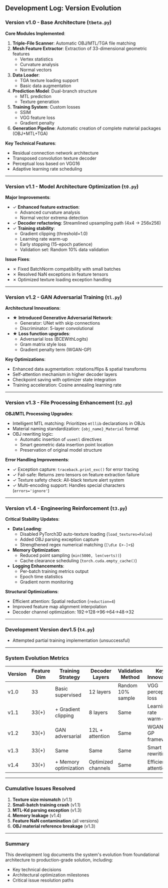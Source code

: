 ## Development Log: Version Evolution

### Version v1.0 - Base Architecture (`tbeta.py`)
**Core Modules Implemented**:  
1. **Triple-File Scanner**: Automatic OBJ/MTL/TGA file matching  
2. **Mesh Feature Extractor**: Extraction of 33-dimensional geometric features  
   - Vertex statistics  
   - Curvature analysis  
   - Normal vectors  
3. **Data Loader**:  
   - TGA texture loading support  
   - Basic data augmentation  
4. **Prediction Model**: Dual-branch structure  
   - MTL prediction  
   - Texture generation  
5. **Training System**: Custom losses  
   - SSIM  
   - VGG feature loss  
   - Gradient penalty  
6. **Generation Pipeline**: Automatic creation of complete material packages (OBJ+MTL+TGA)  

**Key Technical Features**:  
- Residual connection network architecture  
- Transposed convolution texture decoder  
- Perceptual loss based on VGG16  
- Adaptive learning rate scheduling  

---

### Version v1.1 - Model Architecture Optimization (`t0.py`)
**Major Improvements**:  
- ✓ **Enhanced feature extraction**:  
  - Advanced curvature analysis  
  - Normal vector extrema detection  
- ✓ **Decoder refactoring**: Streamlined upsampling path (4x4 → 256x256)  
- ✓ **Training stability**:  
  - Gradient clipping (threshold=1.0)  
  - Learning rate warm-up  
  - Early stopping (15-epoch patience)  
  - Validation set: Random 10% data validation  

**Issue Fixes**:  
- ✗ Fixed BatchNorm compatibility with small batches  
- ✗ Resolved NaN exceptions in feature tensors  
- ✗ Optimized texture loading exception handling  

---

### Version v1.2 - GAN Adversarial Training (`tl.py`)
**Architectural Innovations**:  
- ★ **Introduced Generative Adversarial Network**:  
  - Generator: UNet with skip connections  
  - Discriminator: 5-layer convolutional  
- ★ **Loss function upgrades**:  
  - Adversarial loss (BCEWithLogits)  
  - Gram matrix style loss  
  - Gradient penalty term (WGAN-GP)  

**Key Optimizations**:  
- Enhanced data augmentation: rotations/flips & spatial transforms  
- Self-attention mechanism in higher decoder layers  
- Checkpoint saving with optimizer state integration  
- Training acceleration: Cosine annealing learning rate  

---

### Version v1.3 - File Processing Enhancement (`t2.py`)
**OBJ/MTL Processing Upgrades**:  
- Intelligent MTL matching: Prioritizes `mtllib` declarations in OBJs  
- Material naming standardization: `{obj_name}_Material` format  
- OBJ rewriting logic:  
  - Automatic insertion of `usemtl` directives  
  - Smart geometric data insertion point location  
  - Preservation of original model structure  

**Error Handling Improvements**:  
- ✓ Exception capture: `traceback.print_exc()` for error tracing  
- ✓ Fail-safe: Returns zero tensors on feature extraction failure  
- ✓ Texture safety check: All-black texture alert system  
- ✓ Multi-encoding support: Handles special characters (`errors='ignore'`)  

---

### Version v1.4 - Engineering Reinforcement (`t3.py`)
**Critical Stability Updates**:  
- **Data Loading**:  
  - Disabled PyTorch3D auto-texture loading (`load_textures=False`)  
  - Added OBJ parsing exception capture  
  - Strengthened regex numerical matching (`[\d\e E+-]+$`)  
- **Memory Optimization**:  
  - Reduced point sampling (`min(5000, len(verts))`)  
  - Cache clearance scheduling (`torch.cuda.empty_cache()`)  
- **Logging Enhancements**:  
  - Per-batch training metrics output  
  - Epoch time statistics  
  - Gradient norm monitoring  

**Structural Optimizations**:  
- Efficient attention: Spatial reduction (`reduction=4`)  
- Improved feature map alignment interpolation  
- Decoder channel optimization: 192→128→96→64→48→32  

---

### Development Version dev1.5 (`t4.py`)
- Attempted partial training implementation (unsuccessful)  

---

### System Evolution Metrics
| Version | Feature Dim | Training Strategy       | Decoder Layers       | Validation Method     | Key Innovation          |
|---------|-------------|--------------------------|----------------------|-----------------------|-------------------------|
| v1.0    | 33          | Basic supervised         | 12 layers           | Random 10% sample     | VGG perceptual loss     |
| v1.1    | 33(+)       | + Gradient clipping      | 8 layers            | Same                  | Learning rate warm-up   |
| v1.2    | 33(+)       | GAN adversarial          | 12L + attention     | Same                  | WGAN-GP framework       |
| v1.3    | 33(+)       | Same                     | Same                | Same                  | Smart OBJ rewriting     |
| v1.4    | 33(+)       | + Memory optimization    | Optimized channels  | Same                  | Efficient attention     |

---

### Cumulative Issues Resolved
1. **Texture size mismatch** (v1.1)  
2. **Small-batch training crash** (v1.1)  
3. **MTL-Kd parsing exception** (v1.3)  
4. **Memory leakage** (v1.4)  
5. **Feature NaN contamination** (all versions)  
6. **OBJ material reference breakage** (v1.3)  

---

### Summary
This development log documents the system's evolution from foundational architecture to production-grade solution, including:  
- Key technical decisions  
- Architectural optimization milestones  
- Critical issue resolution paths